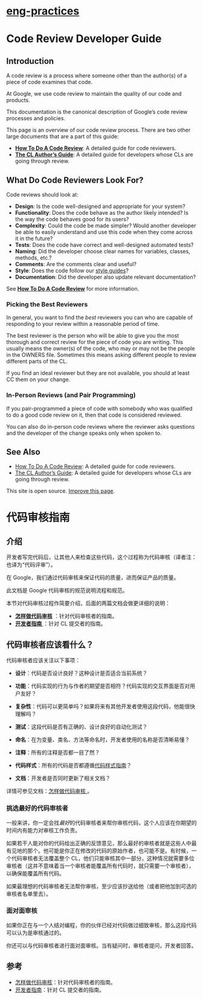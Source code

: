 # [eng-practices](https://google.github.io/eng-practices/)

# Code Review Developer Guide

## Introduction

A code review is a process where someone other than the author(s) of a piece of code examines that code.

At Google, we use code review to maintain the quality of our code and products.

This documentation is the canonical description of Google’s code review processes and policies.

This page is an overview of our code review process. There are two other large documents that are a part of this guide:

- **[How To Do A Code Review](https://google.github.io/eng-practices/review/reviewer/)**: A detailed guide for code reviewers.
- **[The CL Author’s Guide](https://google.github.io/eng-practices/review/developer/)**: A detailed guide for developers whose CLs are going through review.

## What Do Code Reviewers Look For?

Code reviews should look at:

- **Design**: Is the code well-designed and appropriate for your system?
- **Functionality**: Does the code behave as the author likely intended? Is the way the code behaves good for its users?
- **Complexity**: Could the code be made simpler? Would another developer be able to easily understand and use this code when they come across it in the future?
- **Tests**: Does the code have correct and well-designed automated tests?
- **Naming**: Did the developer choose clear names for variables, classes, methods, etc.?
- **Comments**: Are the comments clear and useful?
- **Style**: Does the code follow our [style guides](http://google.github.io/styleguide/)?
- **Documentation**: Did the developer also update relevant documentation?

See **[How To Do A Code Review](https://google.github.io/eng-practices/review/reviewer/)** for more information.

### Picking the Best Reviewers

In general, you want to find the *best* reviewers you can who are capable of responding to your review within a reasonable period of time.

The best reviewer is the person who will be able to give you the most thorough and correct review for the piece of code you are writing. This usually means the owner(s) of the code, who may or may not be the people in the OWNERS file. Sometimes this means asking different people to review different parts of the CL.

If you find an ideal reviewer but they are not available, you should at least CC them on your change.

### In-Person Reviews (and Pair Programming)

If you pair-programmed a piece of code with somebody who was qualified to do a good code review on it, then that code is considered reviewed.

You can also do in-person code reviews where the reviewer asks questions and the developer of the change speaks only when spoken to.

## See Also

- [How To Do A Code Review](https://google.github.io/eng-practices/review/reviewer/): A detailed guide for code reviewers.
- [The CL Author’s Guide](https://google.github.io/eng-practices/review/developer/): A detailed guide for developers whose CLs are going through review.

This site is open source. [Improve this page](https://github.com/google/eng-practices/edit/master/review/index.md).

# 代码审核指南

## 介绍

开发者写完代码后，让其他人来检查这些代码，这个过程称为代码审核（译者注：也译为“代码评审”）。

在 Google，我们通过代码审核来保证代码的质量，进而保证产品的质量。

此文档是 Google 代码审核的规范说明流程和规范。

本节对代码审核过程作简要介绍，后面的两篇文档会做更详细的说明：

- [**怎样做代码审核**](https://zijinshi.gitbook.io/google/index) ：针对代码审核者的指南。
- [**开发者指南** ](https://zijinshi.gitbook.io/google/developer)：针对 CL 提交者的指南。

## 代码审核者应该看什么？

代码审核者应该关注以下事项：

- **设计**：代码是否设计良好？这种设计是否适合当前系统？

- **功能**：代码实现的行为与作者的期望是否相符？代码实现的交互界面是否对用户友好？

- **复杂性**：代码可以更简单吗？如果将来有其他开发者使用这段代码，他能很快理解吗？

- **测试**：这段代码是否有正确的、设计良好的自动化测试？

- **命名**：在为变量、类名、方法等命名时，开发者使用的名称是否清晰易懂？

- **注释**：所有的注释是否都一目了然？

- **代码样式**：所有的代码是否都遵循[代码样式指南](http://google.github.io/styleguide/)？

- **文档**：开发者是否同时更新了相关文档？

详情可参见文档：[怎样做代码审核 ](https://zijinshi.gitbook.io/google/index)。

### 挑选最好的代码审核者

一般来讲，你一定会找*最好*的代码审核者来帮你审核代码，这个人应该在你期望的时间内有能力对审核工作负责。

如果若干人能对你的代码给出正确的反馈意见，那么最好的审核者就是这些人中最有见地的那个。他可能是你正在修改的代码的原始作者，也可能不是。有时候，一个代码审核者无法覆盖整个 CL，他们只能审核其中一部分，这种情况就需要多位审核者（这并不意味着当一个审核者能覆盖所有代码时，就只需要一个审核者），以确保能覆盖所有代码。

如果最理想的代码审核者无法帮你审核，至少应该抄送给他（或者把他加到可选的审核者名单里去）。

### 面对面审核

如果你正在与一个人结对编程，你的伙伴已经对代码做过细致审核，那么这段代码可以认为是审核通过的。

你还可以与代码审核者进行面对面审核。当有疑问时，审核者提问，开发者回答。

## 参考

- [怎样做代码审核](https://zijinshi.gitbook.io/google/index)：针对代码审核者的指南。
- [开发者指南](https://zijinshi.gitbook.io/google/developer)：针对 CL 提交者的指南。